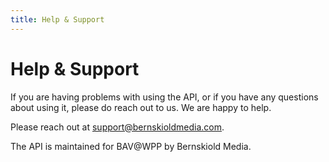 ```yaml
---
title: Help & Support
---
```


# Help & Support

If you are having problems with using the API, or if you have any questions about using it, please do reach out to us. We are happy to help.

Please reach out at [support@bernskioldmedia.com](mailto:support@bernskioldmedia.com).

The API is maintained for BAV@WPP by Bernskiold Media.
